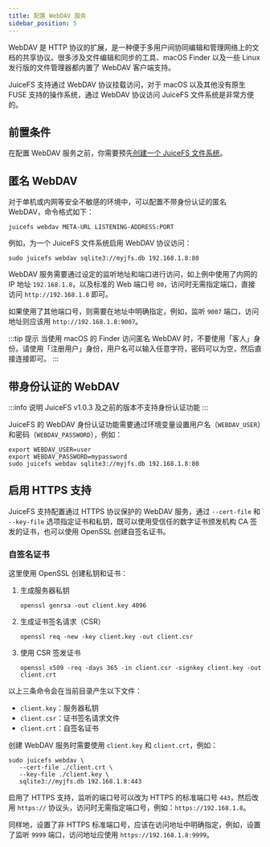 ```yaml
---
title: 配置 WebDAV 服务
sidebar_position: 5
---
```


WebDAV 是 HTTP 协议的扩展，是一种便于多用户间协同编辑和管理网络上的文档的共享协议。很多涉及文件编辑和同步的工具、macOS Finder 以及一些 Linux 发行版的文件管理器都内置了 WebDAV 客户端支持。

JuiceFS 支持通过 WebDAV 协议挂载访问，对于 macOS 以及其他没有原生 FUSE 支持的操作系统，通过 WebDAV 协议访问 JuiceFS 文件系统是非常方便的。

## 前置条件

在配置 WebDAV 服务之前，你需要预先[创建一个 JuiceFS 文件系统](../getting-started/standalone.md#juicefs-format)。

## 匿名 WebDAV

对于单机或内网等安全不敏感的环境中，可以配置不带身份认证的匿名 WebDAV，命令格式如下：

```shell
juicefs webdav META-URL LISTENING-ADDRESS:PORT
```

例如，为一个 JuiceFS 文件系统启用 WebDAV 协议访问：

```shell
sudo juicefs webdav sqlite3://myjfs.db 192.168.1.8:80
```

WebDAV 服务需要通过设定的监听地址和端口进行访问，如上例中使用了内网的 IP 地址 `192.168.1.8`，以及标准的 Web 端口号 `80`，访问时无需指定端口，直接访问 `http://192.168.1.8` 即可。

如果使用了其他端口号，则需要在地址中明确指定，例如，监听 `9007` 端口，访问地址则应该用 `http://192.168.1.8:9007`。

:::tip 提示
当使用 macOS 的 Finder 访问匿名 WebDAV 时，不要使用「客人」身份。请使用「注册用户」身份，用户名可以输入任意字符，密码可以为空，然后直接连接即可。
:::

## 带身份认证的 WebDAV

:::info 说明
JuiceFS v1.0.3 及之前的版本不支持身份认证功能
:::

JuiceFS 的 WebDAV 身份认证功能需要通过环境变量设置用户名（`WEBDAV_USER`）和密码（`WEBDAV_PASSWORD`），例如：

```shell
export WEBDAV_USER=user
export WEBDAV_PASSWORD=mypassword
sudo juicefs webdav sqlite3://myjfs.db 192.168.1.8:80
```

## 启用 HTTPS 支持

JuiceFS 支持配置通过 HTTPS 协议保护的 WebDAV 服务，通过 `--cert-file` 和 `--key-file` 选项指定证书和私钥，既可以使用受信任的数字证书颁发机构 CA 签发的证书，也可以使用 OpenSSL 创建自签名证书。

### 自签名证书

这里使用 OpenSSL 创建私钥和证书：

1. 生成服务器私钥

   ```shell
   openssl genrsa -out client.key 4096
   ```

2. 生成证书签名请求（CSR）

   ```shell
   openssl req -new -key client.key -out client.csr
   ```

3. 使用 CSR 签发证书

   ```shell
   openssl x509 -req -days 365 -in client.csr -signkey client.key -out client.crt
   ```

以上三条命令会在当前目录产生以下文件：

- `client.key`：服务器私钥
- `client.csr`：证书签名请求文件
- `client.crt`：自签名证书

创建 WebDAV 服务时需要使用 `client.key` 和 `client.crt`，例如：

```shell
sudo juicefs webdav \
   --cert-file ./client.crt \
   --key-file ./client.key \
   sqlite3://myjfs.db 192.168.1.8:443
```

启用了 HTTPS 支持，监听的端口号可以改为 HTTPS 的标准端口号 `443`，然后改用 `https://` 协议头，访问时无需指定端口号，例如：`https://192.168.1.8`。

同样地，设置了非 HTTPS 标准端口号，应该在访问地址中明确指定，例如，设置了监听 `9999` 端口，访问地址应使用 `https://192.168.1.8:9999`。
